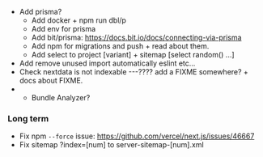 - Add prisma?
  - Add docker + npm run dbl/p
  - Add env for prisma
  - Add bit/prisma: https://docs.bit.io/docs/connecting-via-prisma
  - Add npm for migrations and push + read about them.
  - Add select to project [variant] + sitemap [select random() ...]
- Add remove unused import automatically eslint etc...
- Check nextdata is not indexable ---???? add a FIXME somewhere? + docs about FIXME.
- - Bundle Analyzer?

### Long term

- Fix npm `--force` issue: https://github.com/vercel/next.js/issues/46667
- Fix sitemap ?index=[num] to server-sitemap-[num].xml
